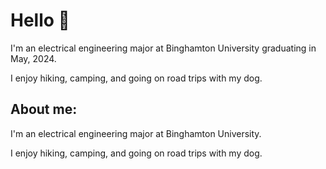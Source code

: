 # Hello 🤖

I'm an electrical engineering major at Binghamton University graduating in May, 2024. 

I enjoy hiking, camping, and going on road trips with my dog. 

## About me:

I'm an electrical engineering major at Binghamton University. 

I enjoy hiking, camping, and going on road trips with my dog. 
